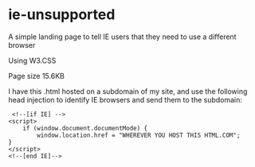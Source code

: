 # ie-unsupported
A simple landing page to tell IE users that they need to use a different browser

Using W3.CSS

Page size 15.6KB

I have this .html hosted on a subdomain of my site, and use the following head injection to identify IE browsers and send them to the subdomain:

```
 <!--[if IE] -->
<script>
    if (window.document.documentMode) {
        window.location.href = "WHEREVER YOU HOST THIS HTML.COM";
}
</script>
<!--[end IE]-->
```
